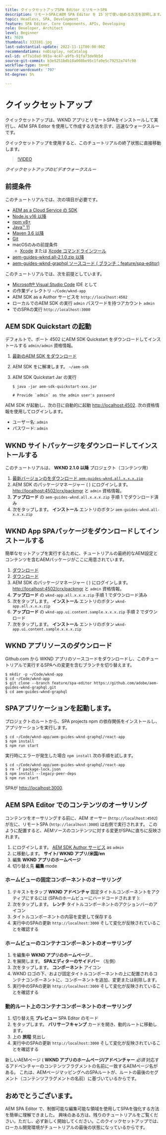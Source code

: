 ```yaml
---
title: クイックセットアップSPA Editor とリモートSPA
description: リモートSPAとAEM SPA Editor を 15 分で使い始める方法を説明します。
topic: Headless, SPA, Development
feature: SPA Editor, Core Components, APIs, Developing
role: Developer, Architect
level: Beginner
kt: 7629
thumbnail: 333181.jpg
last-substantial-update: 2022-11-11T00:00:00Z
recommendations: noDisplay, noCatalog
exl-id: ef7a1dad-993a-4c47-a9fb-91fa73de9b5d
source-git-commit: b3e9251bdb18a008be95c1fa9e5c79252a74fc98
workflow-type: tm+mt
source-wordcount: '797'
ht-degree: 5%

---
```


# クイックセットアップ

クイックセットアップは、WKND アプリとリモートSPAをインストールして実行し、AEM SPA Editor を使用して作成する方法を示す、迅速なウォークスルーです。

クイックセットアップを使用すると、このチュートリアルの終了状態に直接移動します。

>[!VIDEO](https://video.tv.adobe.com/v/333181?quality=12&learn=on)

_クイックセットアップのビデオウォークスルー_

## 前提条件

このチュートリアルでは、次の項目が必要です。

+ [AEM as a Cloud Service の SDK](https://experienceleague.adobe.com/docs/experience-manager-learn/cloud-service/local-development-environment-set-up/aem-runtime.html?lang=ja)
+ [Node.js v16 以降](https://nodejs.org/ja/)
+ [npm v8+](https://www.npmjs.com/)
+ [Java™ 11](https://downloads.experiencecloud.adobe.com/content/software-distribution/en/general.html)
+ [Maven 3.6 以降](https://maven.apache.org/)
+ [Git](https://git-scm.com/downloads)
+ macOSのみの前提条件
   + [Xcode](https://developer.apple.com/xcode/) または [Xcode コマンドラインツール](https://developer.apple.com/xcode/resources/)
+ [aem-guides-wknd.all-2.1.0.zip 以降](https://github.com/adobe/aem-guides-wknd/releases)
+ [aem-guides-wknd-graphql ソースコード ( ブランチ：feature/spa-editor)](https://github.com/adobe/aem-guides-wknd-graphql/tree/feature/spa-editor)


このチュートリアルでは、次を前提としています。

+ [Microsoft® Visual Studio Code](https://visualstudio.microsoft.com/) IDE として
+ の作業ディレクトリ `~/Code/wknd-app`
+ AEM SDK as a Author サービスを `http://localhost:4502`
+ ローカルでのAEM SDK の実行 `admin` パスワードを持つアカウント `admin`
+ でのSPAの実行 `http://localhost:3000`

## AEM SDK Quickstart の起動

デフォルトで、ポート 4502 にAEM SDK Quickstart をダウンロードしてインストールする `admin/admin` 資格情報。

1. [最新のAEM SDK をダウンロード](https://experience.adobe.com/#/downloads/content/software-distribution/en/aemcloud.html?fulltext=AEM*+SDK*&amp;orderby=%40jcr%3Acontent%2Fjcr%3AlastModified&amp;orderby.sort=desc&amp;layout=list&amp;p.offset=0&amp;p.limit=1)
1. AEM SDK をに解凍します。 `~/aem-sdk`
1. AEM SDK Quickstart Jar の実行

   ```
   $ java -jar aem-sdk-quickstart-xxx.jar
   
   # Provide `admin` as the admin user's password
   ```

AEM SDK が起動し、次の日に自動的に起動 [http://localhost:4502](http://localhost:4502). 次の資格情報を使用してログインします。

+ ユーザー名: `admin`
+ パスワード: `admin`

## WKND サイトパッケージをダウンロードしてインストールする

このチュートリアルは、 __WKND 2.1.0 以降__ プロジェクト（コンテンツ用）

1. [最新バージョンのをダウンロード `aem-guides-wknd.all.x.x.x.zip`](https://github.com/adobe/aem-guides-wknd/releases)
1. AEM SDK のパッケージマネージャー ( ) にログインします。 [http://localhost:4502/crx/packmgr](http://localhost:4502/crx/packmgr) と `admin` 資格情報。
1. __アップロード__ の `aem-guides-wknd.all.x.x.x.zip` 手順 1 でダウンロード済み
1. 次をタップします。 __インストール__ エントリのボタン `aem-guides-wknd.all-x.x.x.zip`

## WKND App SPAパッケージをダウンロードしてインストールする

簡単なセットアップを実行するために、チュートリアルの最終的なAEM設定とコンテンツを含むAEMパッケージがここに用意されています。

1. [ダウンロード ](./assets/quick-setup/wknd-app.all-1.0.0-SNAPSHOT.zip)
1. [ダウンロード ](./assets/quick-setup/wknd-app.ui.content.sample-1.0.1.zip)
1. AEM SDK のパッケージマネージャー ( ) にログインします。 [http://localhost:4502/crx/packmgr](http://localhost:4502/crx/packmgr) と `admin` 資格情報。
1. __アップロード__ の `wknd-app.all.x.x.x.zip` 手順 1 でダウンロード済み
1. 次をタップします。 __インストール__ エントリのボタン `wknd-app.all.x.x.x.zip`
1. __アップロード__ の `wknd-app.ui.content.sample.x.x.x.zip` 手順 2 でダウンロード
1. 次をタップします。 __インストール__ エントリのボタン `wknd-app.ui.content.sample.x.x.x.zip`

## WKND アプリソースのダウンロード

Github.com から WKND アプリのソースコードをダウンロードし、このチュートリアルで実行するSPAへの変更を含むブランチを切り替えます。

```
$ mkdir -p ~/Code/wknd-app
$ cd ~/Code/wknd-app
$ git clone --branch feature/spa-editor https://github.com/adobe/aem-guides-wknd-graphql.git
$ cd aem-guides-wknd-graphql
```

## SPAアプリケーションを起動します。

プロジェクトのルートから、SPA projects npm の依存関係をインストールし、アプリケーションを実行します。

```
$ cd ~/Code/wknd-app/aem-guides-wknd-graphql/react-app
$ npm install
$ npm run start
```

実行時にエラーが発生した場合 `npm install` 次の手順を試します。

```
$ cd ~/Code/wknd-app/aem-guides-wknd-graphql/react-app
$ rm -f package-lock.json
$ npm install --legacy-peer-deps
$ npm run start
```

SPAが [http://localhost:3000](http://localhost:3000).

## AEM SPA Editor でのコンテンツのオーサリング

コンテンツをオーサリングする前に、AEM オーサー (`http://localhost:4502`) が左に、リモートSPA (`http://localhost:3000`) は右側で実行されます。 このように配置すると、AEMソースのコンテンツに対する変更がSPAに直ちに反映されます。

1. にログインします。 [AEM SDK Author サービス](http://localhost:4502) as `admin`
1. に移動します。 __サイト/ WKND アプリ/米国/en__
1. 編集 __WKND アプリのホームページ__
1. 切り替え先 __編集__ mode

### ホームビューの固定コンポーネントのオーサリング

1. テキストをタップ __WKND アドベンチャ__ 固定タイトルコンポーネントをアクティブにするには (SPAのホームビューにハードコードされます ):
1. 次をタップします。 __レンチ__ タイトルコンポーネントのアクションバーのアイコン
1. タイトルコンポーネントの内容を変更して保存する
1. 実行中のSPAの更新 `http://localhost:3000` そして変化が反映されていることを確認する

### ホームビューのコンテナコンポーネントのオーサリング

1. を編集中 __WKND アプリのホームページ__...
1. を展開します。 __SPAエディターのサイドバー__ （左側）
1. 次をタップします。 __コンポーネント__ アイコン
1. WKND ロゴの下、および固定タイトルコンポーネントの上に配置されるコンテナコンポーネントに、コンポーネントを追加、変更または削除します。
1. 実行中のSPAの更新 `http://localhost:3000` そして変化が反映されていることを確認する

### 動的ルート上のコンテナコンポーネントのオーサリング

1. 切り替え先 __プレビュー__ SPA Editor のモード
1. をタップします。 __バリサーフキャンプ__ カードを開き、動的ルートに移動します。
1. 上の __旅程__ 見出し
1. 実行中のSPAの更新 `http://localhost:3000` そして変化が反映されていることを確認する

新しいAEMページ ( __WKND アプリのホームページ/アドベンチャー__ _必須_ 対応するアドベンチャーのコンテンツフラグメントの名前に一致するAEMページ名がある。 これは、AEMページマッピングへのSPAルートが、ルートの最後のセグメント（コンテンツフラグメントの名前）に基づいているからです。

## おめでとうございます。

AEM SPA Editor で、制御可能な編集可能な領域を使用してSPAを強化する方法を簡単に理解できました。 興味のある方は、残りのチュートリアルをご覧ください。ただし、必ず新しく開始してください。このクイックセットアップでは、ローカル開発環境がチュートリアルの最後の状態になっているからです。
